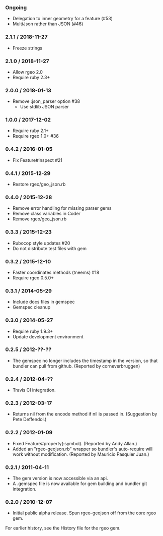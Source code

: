 ### Ongoing

* Delegation to inner geometry for a feature (#53)
* MultiJson rather than JSON (#46)

### 2.1.1 / 2018-11-27

* Freeze strings


### 2.1.0 / 2018-11-27

* Allow rgeo 2.0
* Require ruby 2.3+


### 2.0.0 / 2018-01-13

* Remove :json_parser option #38
  * Use stdlib JSON parser


### 1.0.0 / 2017-12-02

* Require ruby 2.1+
* Require rgeo 1.0+ #36


### 0.4.2 / 2016-01-05

* Fix Feature#inspect #21


### 0.4.1 / 2015-12-29

* Restore rgeo/geo_json.rb


### 0.4.0 / 2015-12-28

* Remove error handling for missing parser gems
* Remove class variables in Coder
* Remove rgeo/geo_json.rb


### 0.3.3 / 2015-12-23

* Rubocop style updates #20
* Do not distribute test files with gem


### 0.3.2 / 2015-12-10

* Faster coordinates methods (tneems) #18
* Require rgeo 0.5.0+


### 0.3.1 / 2014-05-29

* Include docs files in gemspec
* Gemspec cleanup


### 0.3.0 / 2014-05-27

* Require ruby 1.9.3+
* Update development environment


### 0.2.5 / 2012-??-??

* The gemspec no longer includes the timestamp in the version, so that
  bundler can pull from github. (Reported by corneverbruggen)


### 0.2.4 / 2012-04-??

* Travis CI integration.


### 0.2.3 / 2012-03-17

* Returns nil from the encode method if nil is passed in. (Suggestion by
  Pete Deffendol.)


### 0.2.2 / 2012-01-09

* Fixed Feature#property(:symbol). (Reported by Andy Allan.)
* Added an "rgeo-geojson.rb" wrapper so bundler's auto-require will work
  without modification. (Reported by Mauricio Pasquier Juan.)


### 0.2.1 / 2011-04-11

* The gem version is now accessible via an api.
* A .gemspec file is now available for gem building and bundler git
  integration.


### 0.2.0 / 2010-12-07

* Initial public alpha release. Spun rgeo-geojson off from the core rgeo
  gem.


For earlier history, see the History file for the rgeo gem.
